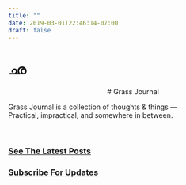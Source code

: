```yaml
---
title: ""
date: 2019-03-01T22:46:14-07:00
draft: false
---
```


# ഛ

<center>
# Grass Journal
</center>

Grass Journal is a collection of thoughts & things —     
Practical, impractical, and somewhere in between.  

&nbsp;
### [See The Latest Posts](/posts)  
### [Subscribe For Updates](/tinyletter)
